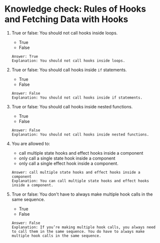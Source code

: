 # Knowledge check: Rules of Hooks and Fetching Data with Hooks

1. True or false: You should not call hooks inside loops.
    - True 
    - False
    ```
    Answer: True
    Explanation: You should not call hooks inside loops.
    ```

2. True or false: You should call hooks inside `if` statements.
    - True 
    - False 
    ```
    Answer: False
    Explanation: You should not call hooks inside if statements.
    ```

3. True or false: You should call hooks inside nested functions.
    - True 
    - False 
    ```
    Answer: False
    Explanation: You should not call hooks inside nested functions.
    ```

4. You are allowed to:
    - call multiple state hooks and effect hooks inside a component 
    - only call a single state hook inside a component 
    - only call a single effect hook inside a component. 
    ```
    Answer: call multiple state hooks and effect hooks inside a component 
    Explanation: You can call multiple state hooks and effect hooks inside a component.
    ```

5. True or false: You don't have to always make multiple hook calls in the same sequence.
    - True 
    - False 
    ```
    Answer: False
    Explanation: If you’re making multiple hook calls, you always need to call them in the same sequence. You do have to always make multiple hook calls in the same sequence.
    ```